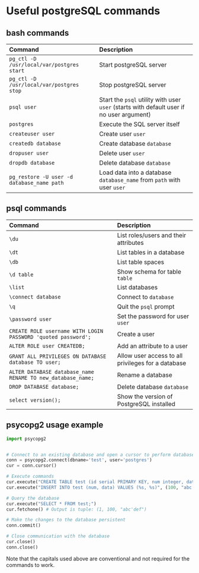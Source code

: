 # Useful postgreSQL commands

## bash commands
| Command | Description |
| :------ | :---------- |
| `pg_ctl -D /usr/local/var/postgres start` | Start postgreSQL server |
| `pg_ctl -D /usr/local/var/postgres stop` | Stop postgreSQL server |
| `psql user` | Start the `psql` utility with user `user` (starts with default user if no user argument) |
| `postgres` | Execute the SQL server itself |
| `createuser user` | Create user `user` |
| `createdb database` | Create database `database` |
| `dropuser user` | Delete user `user` |
| `dropdb database` | Delete database `database` |
| `pg_restore -U user -d database_name path` | Load data into a database `database_name` from `path` with user `user` |

## psql commands
| Command | Description |
| :------ | :---------- |
| `\du` | List roles/users and their attributes |
| `\dt` | List tables in a database |
| `\db` | List table spaces |
| `\d table` | Show schema for table `table` |
| `\list` | List databases |
| `\connect database` | Connect to `database` |
| `\q` | Quit the `psql` prompt |
| `\password user` | Set the password for user `user` |
| `CREATE ROLE username WITH LOGIN PASSWORD 'quoted password';` | Create a user |
| `ALTER ROLE user CREATEDB;` | Add an attribute to a user |
| `GRANT ALL PRIVILEGES ON DATABASE database TO user;` | Allow user access to all privileges for a database |
| `ALTER DATABASE database_name RENAME TO new_database_name;` | Rename a database |
| `DROP DATABASE database;` | Delete database `database` |
| `select version();` | Show the version of PostgreSQL installed |

## psycopg2 usage example
```python
import psycopg2


# Connect to an existing database and open a cursor to perform database operations
conn = psycopg2.connect(dbname='test', user='postgres')
cur = conn.cursor()

# Execute commands
cur.execute("CREATE TABLE test (id serial PRIMARY KEY, num integer, data varchar);")
cur.execute("INSERT INTO test (num, data) VALUES (%s, %s)", (100, "abc'def"))

# Query the database
cur.execute("SELECT * FROM test;")
cur.fetchone() # Output is tuple: (1, 100, "abc'def")

# Make the changes to the database persistent
conn.commit()

# Close communication with the database
cur.close()
conn.close()
```

Note that the capitals used above are conventional and not required for the commands to work.
